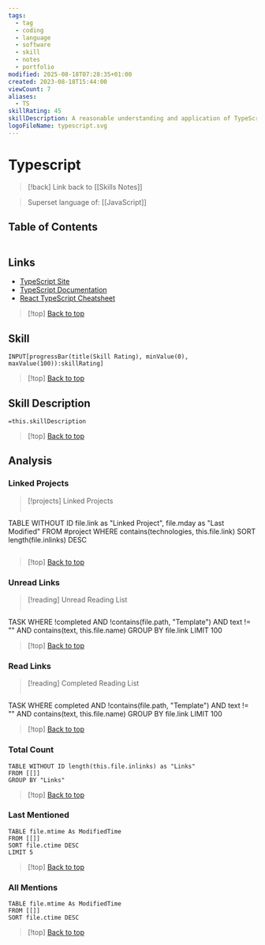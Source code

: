 ```yaml
---
tags:
  - tag
  - coding
  - language
  - software
  - skill
  - notes
  - portfolio
modified: 2025-08-18T07:28:35+01:00
created: 2023-08-18T15:44:00
viewCount: 7
aliases:
  - TS
skillRating: 45
skillDescription: A reasonable understanding and application of TypeScript, with a couple of larger projects built using it.
logoFileName: typescript.svg
---
```

# Typescript

> [!back] Link back to [[Skills Notes]]

> Superset language of: [[JavaScript]]

## Table of Contents

```table-of-contents
```

## Links

- [TypeScript Site](https://www.typescriptlang.org/)
- [TypeScript Documentation](https://www.typescriptlang.org/docs/)
- [React TypeScript Cheatsheet](https://github.com/typescript-cheatsheets/react)

>[!top] [Back to top](#Table%20of%20Contents)

## Skill

```meta-bind  
INPUT[progressBar(title(Skill Rating), minValue(0), maxValue(100)):skillRating]  
```

>[!top] [Back to top](#Table%20of%20Contents)

## Skill Description

`=this.skillDescription`

>[!top] [Back to top](#Table%20of%20Contents)

## Analysis

### Linked Projects

>[!projects] Linked Projects
>```dataview
TABLE WITHOUT ID file.link as "Linked Project", file.mday as "Last Modified"
FROM #project 
WHERE contains(technologies, this.file.link)
SORT length(file.inlinks) DESC
>```

>[!top] [Back to top](#Table%20of%20Contents)

### Unread Links

>[!reading] Unread Reading List
>```dataview
TASK
WHERE !completed AND !contains(file.path, "Template") AND text != "" AND contains(text, this.file.name)
GROUP BY file.link
LIMIT 100

>[!top] [Back to top](#Table%20of%20Contents)

### Read Links

>[!reading] Completed Reading List
>```dataview
TASK
WHERE completed AND !contains(file.path, "Template") AND text != "" AND contains(text, this.file.name)
GROUP BY file.link
LIMIT 100

>[!top] [Back to top](#Table%20of%20Contents)

### Total Count

```dataview
TABLE WITHOUT ID length(this.file.inlinks) as "Links"
FROM [[]]
GROUP BY "Links"
```

>[!top] [Back to top](#Table%20of%20Contents)

### Last Mentioned

```dataview
TABLE file.mtime As ModifiedTime
FROM [[]]
SORT file.ctime DESC
LIMIT 5
```

>[!top] [Back to top](#Table%20of%20Contents)

### All Mentions

```dataview
TABLE file.mtime As ModifiedTime
FROM [[]]
SORT file.ctime DESC
```

>[!top] [Back to top](#Table%20of%20Contents)